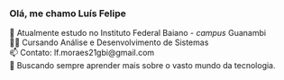<html>
  <head> </head>
  <body>
<h3> Olá, me chamo Luís Felipe </h3>

<p> 
 🔭 Atualmente estudo no Instituto Federal Baiano - <i>campus</i> Guanambi <br>
 👨‍💻 Cursando Análise e Desenvolvimento de Sistemas <br>
 📫 Contato: lf.moraes21gbi@gmail.com <br>
 👀 Buscando sempre aprender mais sobre o vasto mundo da tecnologia.
</p>
  </body>
  <html>
